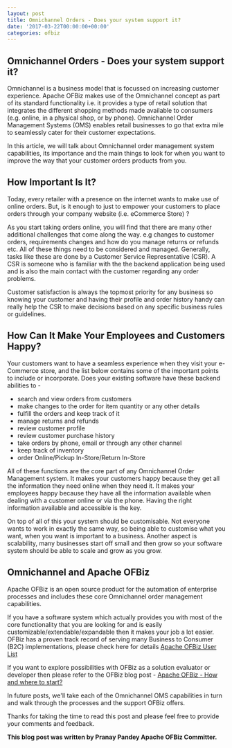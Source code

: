 ```yaml
---
layout: post
title: Omnichannel Orders - Does your system support it?
date: '2017-03-22T00:00:00+00:00'
categories: ofbiz
---
```

<h2>Omnichannel Orders - Does your system support it?</h2>
Omnichannel is a business model that is focussed on increasing customer experience. Apache OFBiz makes use of the Omnichannel concept as part of its standard functionality i.e. it provides a type of retail solution that integrates the different shopping methods made available to consumers (e.g. online, in a physical shop, or by phone). Omnichannel Order Management Systems (OMS) enables retail businesses to go that extra mile to seamlessly cater for their customer expectations.
<p></p>
In this article, we will talk about Omnichannel order management system capabilities, its importance and the main things to look for when you want to improve the way that your customer orders products from you.  
<p></p>

<h2>How Important Is It?</h2>
Today, every retailer with a presence on the internet wants to make use of online orders. But, is it enough to just to empower your customers to place orders through your company website (i.e. eCommerce Store) ?

As you start taking orders online, you will find that there are many other additional challenges that come along the way. e.g changes to customer orders, requirements changes and how do you manage returns or refunds etc.  All of these things need to be considered and managed. Generally, tasks like these are done by a Customer Service Representative (CSR). A CSR is someone who is familiar with the the backend application being used and is also the main contact with the customer regarding any order problems. 
<p></p>
Customer satisfaction is always the topmost priority for any business so knowing your customer and having their profile and order history handy can really help the CSR to make decisions based on any specific business rules or guidelines. <p></p>

<h2>How Can It Make Your Employees and Customers Happy?</h2>
Your customers want to have a seamless experience when they visit your e-Commerce store, and the list below contains some of the important points to include or incorporate. 
Does your existing software have these backend abilities to -<p></p>
<ul>
<li>search and view orders from customers</li>
<li>make changes to the order for item quantity or any other details</li>
<li>fulfill the orders and keep track of it </li>
<li>manage returns and refunds</li>
<li>review customer profile</li>
<li>review customer purchase history</li>
<li>take orders by phone, email or through any other channel</li>
<li>keep track of inventory </li>
<li>order Online/Pickup In-Store/Return In-Store</li>
</ul>
All of these functions are the core part of any Omnichannel Order Management system. 
It makes your customers happy because they get all the information they need online when they need it. It makes your employees happy because they have all the information available when dealing with a customer online or via the phone. Having the right information available and accessible is the key.
<p></p>
On top of all of this your system should be customisable. Not everyone wants to work in exactly the same way, so being able to customise what you want, when you want is important to a business. Another aspect is scalability, many businesses start off small and then grow so your software system should be able to scale and grow as you grow.
<p></p>

<h2>Omnichannel and Apache OFBiz</h2>
Apache OFBiz is an open source product for the automation of enterprise processes and includes these core Omnichannel order management capabilities. 

If you have a software system which actually provides you with most of the core functionality that you are looking for and is easily customizable/extendable/expandable then it makes your job a lot easier. OFBiz has a proven track record of serving many Business to Consumer (B2C) implementations, please check here for details  <a href="https://cwiki.apache.org/confluence/display/OFBIZ/Apache+OFBiz+User+List">Apache OFBiz User List</a><p></p>

If you want to explore possibilities with OFBiz as a solution evaluator or developer then please refer to the OFBiz blog post - <a href="https://blogs.apache.org/ofbiz/entry/apache-ofbiz-how-and-where">Apache OFBiz - How and where to start? </a> 
<p></p>
In future posts, we'll take each of the Omnichannel OMS capabilities in turn and walk through the processes and the support OFBiz offers.
<p></p>

Thanks for taking the time to read this post and please feel free to provide your comments and feedback.<p></p>

<strong>This blog post was written by Pranay Pandey Apache OFBiz Committer.</strong>
